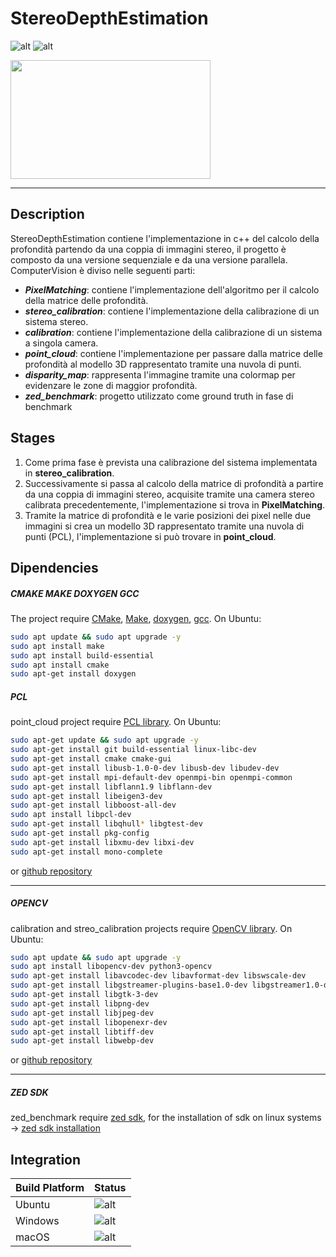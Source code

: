# StereoDepthEstimation

![alt](https://img.shields.io/badge/license-GPLv3.0-success)
![alt](https://img.shields.io/badge/version-v1.0-blue)

<img src="Logo_tesi.png" width="320" height="190"/>

---

## Description
StereoDepthEstimation contiene l'implementazione in c++ del calcolo della profondità partendo da una coppia di immagini stereo, il progetto è composto da una versione sequenziale e da una versione parallela. ComputerVision è diviso nelle seguenti parti:
- ***PixelMatching***: contiene l'implementazione dell'algoritmo per il calcolo della matrice delle profondità.
- ***stereo_calibration***: contiene l'implementazione della calibrazione di un sistema stereo.
- ***calibration***: contiene l'implementazione della calibrazione di un sistema a singola camera.
- ***point_cloud***: contiene l'implementazione per passare dalla matrice delle profondità al modello 3D rappresentato tramite una nuvola di punti. 
- ***disparity_map***: rappresenta l'immagine tramite una colormap per evidenzare le zone di maggior profondità.
- ***zed_benchmark***: progetto utilizzato come ground truth in fase di benchmark 

## Stages
1. Come prima fase è prevista una calibrazione del sistema implementata in **stereo_calibration**.
2. Successivamente si passa al calcolo della matrice di profondità a partire da una coppia di immagini stereo, acquisite tramite una camera stereo calibrata precedentemente, l'implementazione si trova in **PixelMatching**.
3. Tramite la matrice di profondità e le varie posizioni dei pixel nelle due immagini si crea un modello 3D rappresentato tramite una nuvola di punti (PCL), l'implementazione si può trovare in **point_cloud**.


## Dipendencies

##### CMAKE MAKE DOXYGEN GCC
The project require [CMake](https://cmake.org/), [Make](https://www.gnu.org/software/make/), [doxygen](https://www.doxygen.nl/), [gcc](https://gcc.gnu.org/). On Ubuntu:
``` bash
sudo apt update && sudo apt upgrade -y
sudo apt install make
sudo apt install build-essential
sudo apt install cmake
sudo apt-get install doxygen
```

##### PCL
point_cloud project require [PCL library](https://pointclouds.org/). On Ubuntu:
``` bash
sudo apt-get update && sudo apt upgrade -y
sudo apt-get install git build-essential linux-libc-dev
sudo apt-get install cmake cmake-gui
sudo apt-get install libusb-1.0-0-dev libusb-dev libudev-dev
sudo apt-get install mpi-default-dev openmpi-bin openmpi-common 
sudo apt-get install libflann1.9 libflann-dev
sudo apt-get install libeigen3-dev
sudo apt-get install libboost-all-dev
sudo apt install libpcl-dev
sudo apt-get install libqhull* libgtest-dev
sudo apt-get install pkg-config
sudo apt-get install libxmu-dev libxi-dev
sudo apt-get install mono-complete
```
or  [github repository](https://github.com/PointCloudLibrary/pcl) 

---

##### OPENCV
calibration and streo_calibration projects require [OpenCV library](https://opencv.org/). On Ubuntu:
``` bash
sudo apt update && sudo apt upgrade -y
sudo apt install libopencv-dev python3-opencv
sudo apt-get install libavcodec-dev libavformat-dev libswscale-dev
sudo apt-get install libgstreamer-plugins-base1.0-dev libgstreamer1.0-dev
sudo apt-get install libgtk-3-dev
sudo apt-get install libpng-dev
sudo apt-get install libjpeg-dev
sudo apt-get install libopenexr-dev
sudo apt-get install libtiff-dev
sudo apt-get install libwebp-dev
```
or [github repository](https://github.com/opencv/opencv)

---

##### ZED SDK
zed_benchmark require [zed sdk](https://www.stereolabs.com/developers/release/), for the installation of sdk on linux systems → [zed sdk installation](https://www.stereolabs.com/docs/installation/linux/)

## Integration

Build Platform           | Status
------------------------ | ------------------------------------------------------------------------------------------------- |
Ubuntu                   | ![alt](https://img.shields.io/badge/Ubuntu-passed-brightgreen) | 
Windows                  | ![alt](https://img.shields.io/badge/Windows-waiting-yellow) |
macOS                    | ![alt](https://img.shields.io/badge/macOS-waiting-yellow)|
